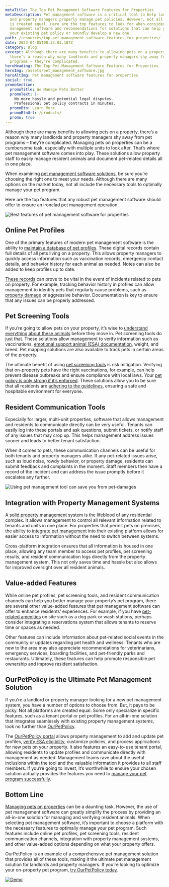 ```yaml
---
metaTitle: The Top Pet Management Software Features for Properties
metaDescription: Pet management software is a critical tool to help landlords
  and property managers properly manage pet policies. However, not all software
  is created equal. Here are the top features to look for when considering pet
  management software and recommendations for solutions that can help you amp up
  your existing pet policy or soundly develop a new one.
path: /resources/top-pet-management-software-features-for-properties/
date: 2023-04-05T08:35:03.187Z
category: Blog
excerpt: Although there are many benefits to allowing pets on a property,
  there’s a reason why many landlords and property managers shy away from pet
  programs – they’re complicated.
heroHeading: The Top Pet Management Software Features for Properties
heroImg: /assets/pet_management_software.jpg
heroAltImg: Pet management software features for properties
social: true
promoSection:
  promoTitle: We Manage Pets Better
  promoText: |-
    No more hassle and potential legal disputes. 
    Professional pet policy contracts in minutes.
  promoBtn: Learn More
  promoBtnUrl: /products/
  promo: true
---
```

Although there are many benefits to allowing pets on a property, there’s a reason why many landlords and property managers shy away from pet programs – they’re complicated. Managing pets on properties can be a cumbersome task, especially with multiple units to look after. That’s where pet management software comes into play. These solutions allow property staff to easily manage resident animals and document pet-related details all in one place. 

When examining [pet management software solutions](https://landlordtech.com/resources/pet-management-platforms-are-worth-the-investment-here-is-why), be sure you’re choosing the right one to meet your needs. Although there are many options on the market today, not all include the necessary tools to optimally manage your pet program.

Here are the top features that any robust pet management software should offer to ensure an ironclad pet management operation.

![Best features of pet management software for properties](/assets/best_features_of_pet_management_tools.png)

## **Online Pet Profiles**

One of the primary features of modern pet management software is the ability to [maintain a database of pet profiles](https://landlordtech.com/resources/new-pet-mapping-tool-feature-added-to-pet-management-platform-ourpetpolicy). These digital records contain full details of all pets living on a property. This allows property managers to quickly access information such as vaccination records, emergency contact details, and behavior history for each animal as needed. Notes can also be added to keep profiles up to date.  

[These records](/resources/renting-to-pet-owners-records-every-landlord-should-keep) can prove to be vital in the event of incidents related to pets on property. For example, tracking behavior history in profiles can allow management to identify pets that regularly cause problems, such as [property damage](/resources/protecting-your-rental-property-from-pet-damage) or aggressive behavior. Documentation is key to ensure that any issues can be properly addressed.

## **Pet Screening Tools**

If you’re going to allow pets on your property, it’s wise to [understand everything about these animals](/resources/animals-in-rentals-in-2023) before they move in. Pet screening tools do just that. These solutions allow management to verify information such as vaccinations, [emotional support animal (ESA) documentation](https://landlordtech.com/resources/the-opportunity-cost-of-not-verifying-tenant-esa-etters), weight, and breed. Pet mapping solutions are also available to track pets in certain areas of the property.

The ultimate benefit of using [pet screening tools](/resources/best-practices-to-properly-screen-pets-for-apartments) is risk mitigation. Verifying that on-property pets have the right vaccinations, for example, can help prevent disease outbreaks and ensure compliance with local laws. Your [pet policy is only strong if it’s enforced](https://landlordtech.com/resources/the-true-cost-of-having-a-bad-pet-policy). These solutions allow you to be sure that all residents are [adhering to the guidelines](/resources/the-landlords-guide-to-tenants-with-pets), ensuring a safe and hospitable environment for everyone.

## **Resident Communication Tools**

Especially for larger, multi-unit properties, software that allows management and residents to communicate directly can be very useful. Tenants can easily log into these portals and ask questions, submit tickets, or notify staff of any issues that may crop up. This helps management address issues sooner and leads to better tenant satisfaction.

When it comes to pets, these communication channels can be useful for both tenants and property managers alike. If any pet-related issues arise, such as loud noise, rowdy behavior, or property damage, residents can submit feedback and complaints in the moment. Staff members then have a record of the incident and can address the issue promptly before it escalates any further.

![Using pet management tool can save you from pet-damages](/assets/recommended_pet_management_software.png)

## **Integration with Property Management Systems**

A [solid property management](/resources/top-property-management-trends-of-2023) system is the lifeblood of any residential complex. It allows management to control all relevant information related to tenants and units in one place. For properties that permit pets on premises, the ability to [integrate pet management](https://landlordtech.com/partners/) into their existing platform allows for easier access to information without the need to switch between systems.

Cross-platform integration ensures that all information is housed in one place, allowing any team member to access pet profiles, pet screening results, and resident communication logs directly from the property management system. This not only saves time and hassle but also allows for improved oversight over all resident animals.

## **Value-added Features**

While online pet profiles, pet screening tools, and resident communication channels can help you better manage your property’s pet program, there are several other value-added features that pet management software can offer to enhance residents’ experiences. For example, if you have [pet-related amenities](https://landlordtech.com/resources/five-ways-to-keep-your-landscape-looking-great-when-you-have-pet-owning-tenants) on site such as a dog park or wash stations, perhaps consider integrating a reservations system that allows tenants to reserve time or spaces as needed.

Other features can include information about pet-related social events in the community or updates regarding pet health and wellness. Tenants who are new to the area may also appreciate recommendations for veterinarians, emergency services, boarding facilities, and pet-friendly parks and restaurants. Ultimately, these features can help promote responsible pet ownership and improve resident satisfaction.

## **OurPetPolicy is the Ultimate Pet Management Solution**

If you’re a landlord or property manager looking for a new pet management system, you have a number of options to choose from. But, it pays to be picky. Not all platforms are created equal. Some only specialize in specific features, such as a tenant portal or pet profiles. For an all-in-one solution that integrates seamlessly with existing property management systems, look no further than [OurPetPolicy](https://landlordtech.com/products).

The [OurPetPolicy portal](https://landlord.ourpetpolicy.com/) allows property management to add and update pet profiles, [verify ESA eligibility](/resources/pet-management-in-properties), customize policies, and process applications for new pets on your property. It also features an easy-to-use tenant portal, allowing residents to update profiles and communicate directly with management as needed. Management teams rave about the useful inclusions within the tool and the valuable information it provides to all staff members. If you’re going to invest, it’s worthwhile to ensure your chosen solution actually provides the features you need to [manage your pet program successfully](https://landlordtech.com/resources/pet-management-in-properties).

## **Bottom Line**

[Managing pets on properties](/resources/five-tips-for-managing-pets-on-your-rental-properties) can be a daunting task. However, the use of pet management software can greatly simplify the process by providing an all-in-one solution for managing and verifying resident animals. When selecting pet management software, it’s important to choose a platform with the necessary features to optimally manage your pet program. Such features include online pet profiles, pet screening tools, resident communication channels, integration with property management systems, and other value-added options depending on what your property offers. 

OurPetPolicy is an example of a comprehensive pet management solution that provides all of these tools, making it the ultimate pet management solution for landlords and property managers. If you’re looking to optimize your on-property pet program, [try OurPetPolicy today](https://landlord.ourpetpolicy.com/sign-up).

[![Demo](/assets/property_owners_choice_ourpetpolicy.png "Demo")](https://info.ourpetpolicy.com/demo/)